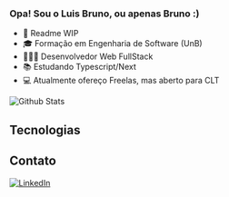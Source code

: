 ### Opa! Sou o Luis Bruno, ou apenas Bruno :)
* 🚧 Readme WIP
* 🎓 Formação em Engenharia de Software (UnB)
* 👨🏼‍💻 Desenvolvedor Web FullStack
* 📚 Estudando Typescript/Next
* 💻 Atualmente ofereço Freelas, mas aberto para CLT

![Github Stats](https://github-readme-stats.vercel.app/api?username=lbrunofidelis&show_icons=true&theme=radical)

## Tecnologias

## Contato
[![LinkedIn](https://img.shields.io/badge/LinkedIn-0077B5?style=for-the-badge&logo=linkedin&logoColor=white)](https://www.linkedin.com/in/luis-bruno-fidelis-a277b0167/)

